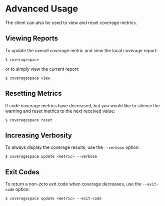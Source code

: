 # Advanced Usage

The client can also be used to view and reset coverage metrics.

## Viewing Reports

To update the overall coverage metric and view the local coverage report:

```text
$ coveragespace
```

or to simply view the current report:

```text
$ coveragespace view
```

## Resetting Metrics

If code coverage metrics have decreased, but you would like to silence the warning and reset metrics to the next received value:

```text
$ coveragespace reset
```

## Increasing Verbosity

To always display the coverage results, use the `--verbose` option:

```text
$ coveragespace update <metric> --verbose
```

## Exit Codes

To return a non-zero exit code when coverage decreases, use the `--exit-code` option:

```text
$ coveragespace update <metric> --exit-code
```

